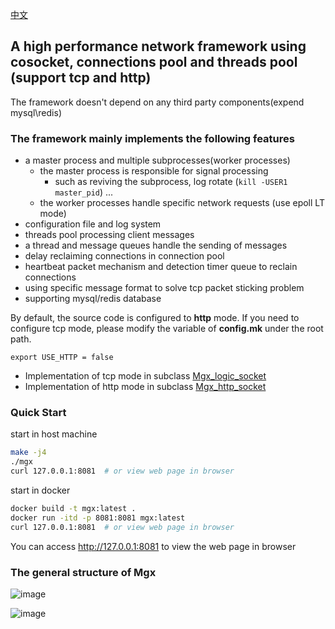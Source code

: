 [中文](./README_CN.md)

## **A high performance network framework using cosocket, connections pool and threads pool (support tcp and http)**

The framework doesn't depend on any third party components(expend mysql\redis)

### The framework mainly implements the following features

- a master process and multiple subprocesses(worker processes)
    - the master process is responsible for signal processing
        - such as reviving the subprocess, log rotate (`kill -USER1 master_pid`) ...
    - the worker processes handle specific network requests (use epoll LT mode)
- configuration file and log system
- threads pool processing client messages
- a thread and message queues handle the sending of messages
- delay reclaiming connections in connection pool
- heartbeat packet mechanism and detection timer queue to reclain connections
- using specific message format to solve tcp packet sticking problem
- supporting mysql/redis database



By default, the source code is configured to **http** mode. If you need to configure tcp mode, please modify the variable of **config.mk** under the root path.

```
export USE_HTTP = false
```

- Implementation of tcp mode in subclass [Mgx_logic_socket](./bussiness/mgx_logic_socket.cpp)
- Implementation of http mode in subclass [Mgx_http_socket](./http/mgx_http_socket.cpp)

### Quick Start

start in host machine

```bash
make -j4
./mgx
curl 127.0.0.1:8081  # or view web page in browser
```

start in docker
```bash
docker build -t mgx:latest .
docker run -itd -p 8081:8081 mgx:latest
curl 127.0.0.1:8081  # or view web page in browser
```

You can access http://127.0.0.1:8081 to view the web page in browser

### The general structure of Mgx
![image](https://user-images.githubusercontent.com/33289788/198247240-d637ec92-ddfe-4dd6-9344-e18ac0f73e4d.png)

![image](https://user-images.githubusercontent.com/33289788/205205675-374eda84-2d4d-4d5b-9884-b244cddd4063.png)


